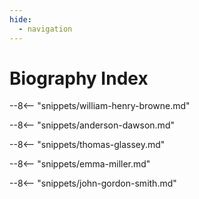 ```yaml
---
hide:
  - navigation
---
```


#  Biography Index

--8<-- "snippets/william-henry-browne.md"


--8<-- "snippets/anderson-dawson.md"


--8<-- "snippets/thomas-glassey.md"


--8<-- "snippets/emma-miller.md"


--8<-- "snippets/john-gordon-smith.md"
